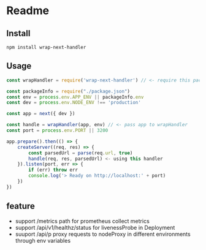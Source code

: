 # Readme

## Install

` npm install wrap-next-handler `

## Usage

```javascript
const wrapHandler = require('wrap-next-handler') // <- require this package

const packageInfo = require("./package.json")
const env = process.env.APP_ENV || packageInfo.env
const dev = process.env.NODE_ENV !== 'production'

const app = next({ dev })

const handle = wrapHandler(app, env) // <- pass app to wrapHandler
const port = process.env.PORT || 3200

app.prepare().then(() => {
    createServer((req, res) => {
        const parsedUrl = parse(req.url, true)
        handle(req, res, parsedUrl) <- using this handler
    }).listen(port, err => {
        if (err) throw err
        console.log('> Ready on http://localhost:' + port)
    })
})
```

## feature
* support /metrics path for prometheus collect metrics
* support /api/v1/healthz/status for livenessProbe in Deployment
* suuport /api/p proxy requests to nodeProxy in different environments through env variables
